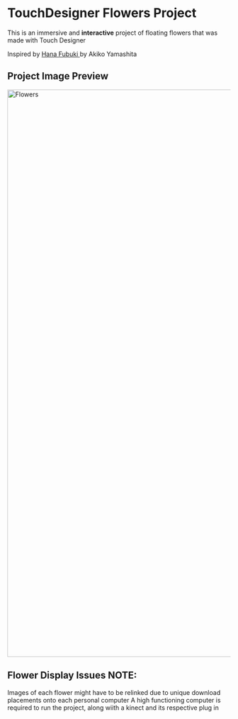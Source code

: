 # TouchDesigner Flowers Project

This is an immersive and **interactive** project of floating flowers that was made with Touch Designer

Inspired by [Hana Fubuki ](https://www.youtube.com/watch?v=ADtM2_awSj8) by Akiko Yamashita

## Project Image Preview
<img width="1280" alt="Flowers" src="https://github.com/egd3025/TouchDesigner-Flowers/assets/113457405/5f47f5b5-446a-45af-ae0e-58a13bfab957">

## Flower Display Issues NOTE:
Images of each flower might have to be relinked due to unique download placements onto each personal computer
A high functioning computer is required to run the project, along wiith a kinect and its respective plug in
